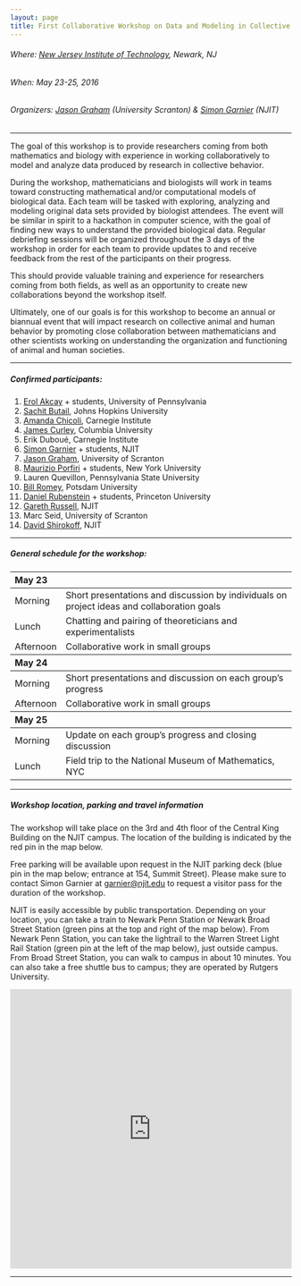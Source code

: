 ```yaml
---
layout: page
title: First Collaborative Workshop on Data and Modeling in Collective Behavior
---
```


###### Where: [New Jersey Institute of Technology](http://www.njit.edu), Newark, NJ

###### When: May 23-25, 2016

###### Organizers: [Jason Graham](https://sites.google.com/site/jasonmgrahamus/) (University Scranton) & [Simon Garnier](http://www.theswarmlab.con) (NJIT)

---

The goal of this workshop is to provide researchers coming from both mathematics and biology with experience in working collaboratively to model and analyze data produced by research in collective behavior.

During the workshop, mathematicians and biologists will work in teams toward constructing mathematical and/or computational models of biological data. Each team will be tasked with exploring, analyzing and modeling original data sets provided by biologist attendees. The event will be similar in spirit to a hackathon in computer science, with the goal of finding new ways to understand the provided biological data. Regular debriefing sessions will be organized throughout the 3 days of the workshop in order for each team to provide updates to and receive feedback from the rest of the participants on their progress.

This should provide valuable training and experience for researchers coming from both fields, as well as an opportunity to create new collaborations beyond the workshop itself.

Ultimately, one of our goals is for this workshop to become an annual or biannual event that will impact research on collective animal and human behavior by promoting close collaboration between mathematicians and other scientists working on understanding the organization and functioning of animal and human societies.    

---

##### Confirmed participants:

1. [Erol Akcay](https://erolakcay.wordpress.com/) + students, University of Pennsylvania
2. [Sachit Butail](http://sach1tb.freeshell.org/), Johns Hopkins University
3. [Amanda Chicoli](http://amandachicoli.weebly.com/), Carnegie Institute
2. [James Curley](http://curleylab.psych.columbia.edu/curleyindex.html), Columbia University
3. Erik Duboué, Carnegie Institute
3. [Simon Garnier](http://www.theswarmlab.com) + students, NJIT
4. [Jason Graham](https://sites.google.com/site/jasonmgrahamus/), University of Scranton
5. [Maurizio Porfiri](http://faculty.poly.edu/~mporfiri/) + students, New York University
6. Lauren Quevillon, Pennsylvania State University
6. [Bill Romey](https://www.researchgate.net/profile/William_Romey2), Potsdam University
7. [Daniel Rubenstein](https://www.princeton.edu/~dir/) + students, Princeton University
8. [Gareth Russell](https://sites.google.com/a/njit.edu/russell-lab/), NJIT
9. Marc Seid, University of Scranton
10. [David Shirokoff](https://web.njit.edu/~shirokof/), NJIT

--------------------------------------------------------------------------------

##### General schedule for the workshop:

<table>
  <thead>
    <tr>
      <th style="text-align: left">May 23</th>
      <th style="text-align: left"> </th>
    </tr>
  </thead>
  <tbody>
    <tr>
      <td style="text-align: left">Morning</td>
      <td style="text-align: left">Short presentations and discussion by individuals on project ideas and collaboration goals</td>
    </tr>
    <tr>
      <td style="text-align: left">Lunch</td>
      <td style="text-align: left">Chatting and pairing of theoreticians and experimentalists</td>
    </tr>
    <tr>
      <td style="text-align: left">Afternoon</td>
      <td style="text-align: left">Collaborative work in small groups</td>
    </tr>
  </tbody>
  <thead>
    <tr>
      <th style="text-align: left">May 24</th>
      <th style="text-align: left"> </th>
    </tr>
  </thead>
  <tbody>
    <tr>
      <td style="text-align: left">Morning</td>
      <td style="text-align: left">Short presentations and discussion on each group’s progress</td>
    </tr>
    <tr>
      <td style="text-align: left">Afternoon</td>
      <td style="text-align: left">Collaborative work in small groups</td>
    </tr>
  </tbody>
  <thead>
    <tr>
      <th style="text-align: left">May 25</th>
      <th style="text-align: left"> </th>
    </tr>
  </thead>
  <tbody>
    <tr>
      <td style="text-align: left">Morning</td>
      <td style="text-align: left">Update on each group’s progress and closing discussion</td>
    </tr>
    <tr>
      <td style="text-align: left">Lunch</td>
      <td style="text-align: left">Field trip to the National Museum of Mathematics, NYC</td>
    </tr>
  </tbody>
</table>

---

##### Workshop location, parking and travel information <a name="map"></a>

The workshop will take place on the 3rd and 4th floor of the Central King Building on the NJIT campus. The location of the building is indicated by the red pin in the map below.

Free parking will be available upon request in the NJIT parking deck (blue pin in the map below; entrance at 154, Summit Street). Please make sure to contact Simon Garnier at [garnier@njit.edu](mailto:garnier@njit.edu) to request a visitor pass for the duration of the workshop.

NJIT is easily accessible by public transportation. Depending on your location, you can take a train to Newark Penn Station or Newark Broad Street Station (green pins at the top and right of the map below). From Newark Penn Station, you can take the lightrail to the Warren Street Light Rail Station (green pin at the left of the map below), just outside campus. From Broad Street Station, you can walk to campus in about 10 minutes. You can also take a free shuttle bus to campus; they are operated by Rutgers University.

<section id="map" class="map">
<iframe width="100%" height="500" frameborder="0" style="border:0" src="https://www.google.com/maps/d/u/0/embed?mid=zi1lcAt4qEkY.kXducyqHcsKA"></iframe>
</section>

--------------------------------------------------------------------------------
